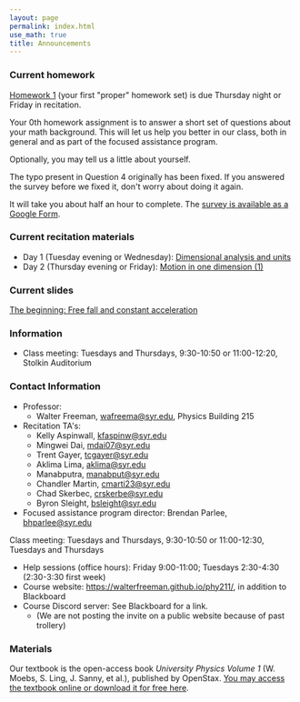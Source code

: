 ```yaml
---
layout: page 
permalink: index.html
use_math: true
title: Announcements
---
```


### Current homework 

<a href="homework/hw1/hw1.pdf">Homework 1</a> (your first "proper" homework set) is due Thursday night or Friday in recitation. 

Your 0th homework assignment is to answer a short set of questions about your math background.
This will let us help you better in our class, both in general and as part of the focused assistance
program.

Optionally, you may tell us a little about yourself.

The typo present in Question 4 originally has been fixed. If you answered the survey before we fixed
it, don't worry about doing it again.

It will take you about half an hour to complete. The 
<a href="https://docs.google.com/forms/d/1L2nFRb4D2kwFbkUouQQsEbjN9ZMbEogMW5NICYUluqU/">survey is available as a Google Form</a>.

### Current recitation materials

* Day 1 (Tuesday evening or Wednesday): <a href="recitation/week1/recitation-units-motion.pdf">Dimensional analysis and units</a>
* Day 2 (Thursday evening or Friday): <a href="recitation/week1/recitation-1D-motion-1.pdf">Motion in one dimension (1)</a>

### Current slides

<a href="slides/lec2/lecture2.pdf">The beginning: Free fall and constant acceleration</a> 


### Information
- Class meeting: Tuesdays and Thursdays, 9:30-10:50 or 11:00-12:20, Stolkin Auditorium 

 <a id="contact"></a>

### Contact Information

-   Professor:
    - Walter Freeman, <wafreema@syr.edu>, Physics Building 215
-   Recitation TA's:
    * Kelly Aspinwall, <kfaspinw@syr.edu>
    * Mingwei Dai, <mdai07@syr.edu>
    * Trent Gayer, <tcgayer@syr.edu>
    * Aklima Lima, <aklima@syr.edu>
    * Manabputra, <manabput@syr.edu>
    * Chandler Martin, <cmarti23@syr.edu>
    * Chad Skerbec, <crskerbe@syr.edu>
    * Byron Sleight, <bsleight@syr.edu>
- Focused assistance program director: Brendan Parlee, <bhparlee@syr.edu>

Class meeting: Tuesdays and Thursdays, 9:30-10:50 or 11:00-12:30, Tuesdays and Thursdays
-   Help sessions (office hours): Friday 9:00-11:00; Tuesdays 2:30-4:30 (2:30-3:30 first week)
-   Course website: <https://walterfreeman.github.io/phy211/>, in addition to Blackboard
-   Course Discord server: See Blackboard for a link.
    * (We are not posting the invite on a public website because of past trollery)


### Materials

Our textbook is the open-access book *University Physics Volume 1* (W. Moebs, S. Ling, J. Sanny, et al.), published by OpenStax. <a href="https://openstax.org/details/books/university-physics-volume-1">You may access the textbook online or download it for free here</a>. 


